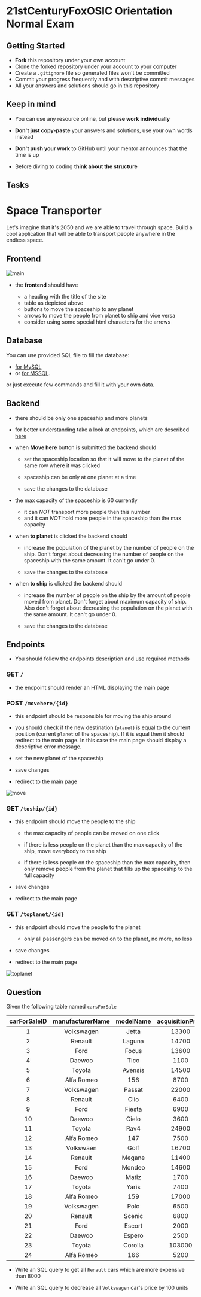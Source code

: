 # 21stCenturyFoxOSIC Orientation Normal Exam

## Getting Started

- **Fork** this repository under your own account
- Clone the forked repository under your account to your computer
- Create a `.gitignore` file so generated files won't be committed
- Commit your progress frequently and with descriptive commit messages
- All your answers and solutions should go in this repository

## Keep in mind

- You can use any resource online, but **please work individually**

- **Don't just copy-paste** your answers and solutions, use your own words
  instead

- **Don't push your work** to GitHub until your mentor announces that the time
  is up

- Before diving to coding **think about the structure**

## Tasks

# Space Transporter

Let's imagine that it's 2050 and we are able to travel through space.
Build a cool application that will be able to transport people anywhere in the
endless space. 

## Frontend

![main](assets/backend-main.png)

- the **frontend** should have

  - a heading with the title of the site
  - table as depicted above
  - buttons to move the spaceship to any planet
  - arrows to move the people from planet to ship and vice versa
  - consider using some special html characters for the arrows
  
## Database

You can use provided SQL file to fill the database:

- [for MySQL](assets/backend-space-transporter.sql)
- or [for MSSQL](assets/backend-space-transporter-ms.sql).

or just execute few commands and fill it with your own data.

## Backend

- there should be only one spaceship and more planets
- for better understanding take a look at endpoints, which are described [here](#endpoints)

- when **Move here** button is submitted the backend should

  - set the spaceship location so that it will move to the planet of the same row where
    it was clicked

  - spaceship can be only at one planet at a time

  - save the changes to the database
  
- the max capacity of the spaceship is 60 currently

  - it can *NOT* transport more people then this number
  - and it can *NOT* hold more people in the spaceship than the max capacity

- when **to planet** is clicked the backend should

  - increase the population of the planet by the number of people on the ship. Don't forget about decreasing the
    number of people on the spaceship with the same amount. It can't go under 0. 

  - save the changes to the database

- when **to ship** is clicked the backend should

  - increase the number of people on the ship by the amount of people moved from planet. Don't forget about maximum capacity of ship. Also don't forget about decreasing the
    population on the planet with the same amount. It can't go under 0. 

  - save the changes to the database


## Endpoints

- You should follow the endpoints description and use required methods

### GET `/`

- the endpoint should render an HTML displaying the main page

### POST `/movehere/{id}`

- this endpoint should be responsible for moving the ship around

- you should check if the new destination (`planet`) is equal to the current position (current `planet` of the spaceship).
If it is equal then it should redirect to the main page. In this case the main page should display a descriptive error message.

- set the new planet of the spaceship

- save changes

- redirect to the main page

![move](assets/backend-transportation-1.png)

### GET `/toship/{id}`

- this endpoint should move the people to the ship

  - the max capacity of people can be moved on one click

  - if there is less people on the planet than the max capacity of the ship,
    move everybody to the ship

  - if there is less people on the spaceship than the max capacity, then only
    remove people from the planet that fills up 
    the spaceship to the full capacity

- save changes

- redirect to the main page

### GET `/toplanet/{id}`

- this endpoint should move the people to the planet

  - only all passengers can be moved on to the planet, no more,
    no less

- save changes

- redirect to the main page

![toplanet](assets/backend-transportation-2.png)

## Question

Given the following table named `carsForSale`

| carForSaleID | manufacturerName | modelName | acquisitionPrice | dateAcquired |
|:------------:|:----------------:|:---------:|:----------------:|:------------:|
|      1       |    Volkswagen    |   Jetta   |      13300       |  2007-01-07  |
|      2       |     Renault      |  Laguna   |      14700       |  2007-02-12  |
|      3       |       Ford       |   Focus   |      13600       |  2007-03-09  |
|      4       |      Daewoo      |   Tico    |       1100       |  2007-04-17  |
|      5       |      Toyota      |  Avensis  |      14500       |  2007-05-04  |
|      6       |    Alfa Romeo    |    156    |       8700       |  2007-06-23  |
|      7       |    Volkswagen    |  Passat   |      22000       |  2007-07-16  |
|      8       |     Renault      |   Clio    |       6400       |  2007-08-22  |
|      9       |       Ford       |  Fiesta   |       6900       |  2007-09-11  |
|      10      |      Daewoo      |   Cielo   |       3600       |  2007-10-18  |
|      11      |      Toyota      |   Rav4    |      24900       |  2007-11-11  |
|      12      |    Alfa Romeo    |    147    |       7500       |  2007-12-25  |
|      13      |    Volkswaen     |   Golf    |      16700       |  2008-01-14  |
|      14      |     Renault      |  Megane   |      11400       |  2008-02-24  |
|      15      |       Ford       |  Mondeo   |      14600       |  2008-03-18  |
|      16      |      Daewoo      |   Matiz   |       1700       |  2008-04-08  |
|      17      |      Toyota      |   Yaris   |       7400       |  2008-05-02  |
|      18      |    Alfa Romeo    |    159    |      17000       |  2008-06-12  |
|      19      |    Volkswagen    |   Polo    |       6500       |  2008-07-30  |
|      20      |     Renault      |  Scenic   |       6800       |  2008-08-11  |
|      21      |       Ford       |  Escort   |       2000       |  2008-09-22  |
|      22      |      Daewoo      |  Espero   |       2500       |  2008-10-09  |
|      23      |      Toyota      |  Corolla  |      103000      |  2008-11-05  |
|      24      |    Alfa Romeo    |    166    |       5200       |  2008-12-24  |

- Write an SQL query to get all `Renault` cars which are more expensive than
  8000

- Write an SQL query to decrease all `Volkswagen` car's price by 100 units
